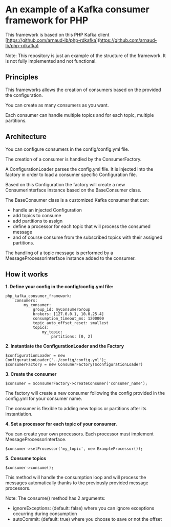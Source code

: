 # An example of a Kafka consumer framework for PHP

This framework is based on this PHP Kafka client 
[https://github.com/arnaud-lb/php-rdkafka](https://github.com/arnaud-lb/php-rdkafka)

Note: This repository is just an example of the structure of the framework.
It is not fully implemented and not functional.

## Principles

This frameworks allows the creation of consumers based on the provided the configuration.

You can create as many consumers as you want.

Each consumer can handle multiple topics and for each topic, multiple partitions.

## Architecture

You can configure consumers in the config/config.yml file.

The creation of a consumer is handled by the ConsumerFactory.

A ConfigurationLoader parses the config.yml file. It is injected into the factory in order to load a
consumer specific Configuration file.

Based on this Configuration the factory will create a new ConsumerInterface instance based on the BaseConsumer class.

The BaseConsumer class is a customized Kafka consumer that can:
- handle an injected Configuration
- add topics to consume
- add partitions to assign
- define a processor for each topic that will process the consumed message
- and of course consume from the subscribed topics with their assigned partitions.

The handling of a topic message is performed by a MessageProcessorInterface instance added to the consumer.

## How it works

**1. Define your config in the config/config.yml file:**

```
php_kafka_consumer_framework:
    consumers:
        my_consumer:
            group_id: myConsumerGroup
            brokers: [127.0.0.1, 10.0.25.4]
            consumption_timeout_ms: 1200000
            topic_auto_offset_reset: smallest
            topics:
                my_topic:
                    partitions: [0, 2]
```

**2. Instantiate the ConfigurationLoader and the Factory**

```
$configurationLoader = new ConfigurationLoader('../config/config.yml');
$consumerFactory = new ConsumerFactory($configurationLoader)
```

**3. Create the consumer**

```
$consumer = $consumerFactory->createConsumer('consumer_name');
```

The factory will create a new consumer following the config provided in the config.yml for your consumer name.

The consumer is flexible to adding new topics or partitions after its instantiation.


**4. Set a processor for each topic of your consumer.**

You can create your own processors.
Each processor must implement MessageProcessorInterface.

```
$consumer->setProcessor('my_topic', new ExampleProcessor());
```

**5. Consume topics**

```
$consumer->consume();
```

This method will handle the consumption loop 
and will process the messages automatically thanks to the previously provided message processors.

Note: The consume() method has 2 arguments:
- ignoreExceptions: (default: false) where you can ignore exceptions occurring during consumption
- autoCommit: (default: true) where you choose to save or not the offset 
